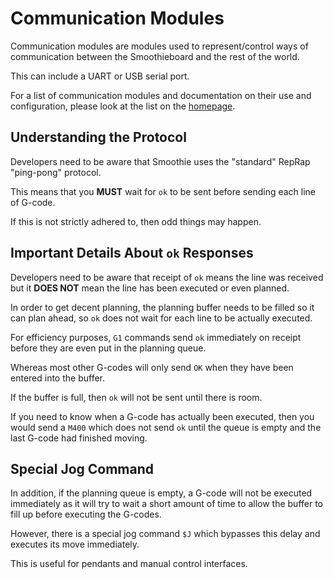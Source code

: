 
# Communication Modules

Communication modules are modules used to represent/control ways of communication between the Smoothieboard and the rest of the world.

This can include a UART or USB serial port.

For a list of communication modules and documentation on their use and configuration, please look at the list on the [homepage](index).

## Understanding the Protocol

Developers need to be aware that Smoothie uses the "standard" RepRap "ping-pong" protocol.

This means that you **MUST** wait for `ok` to be sent before sending each line of G-code.

If this is not strictly adhered to, then odd things may happen.

## Important Details About `ok` Responses

Developers need to be aware that receipt of `ok` means the line was received but it **DOES NOT** mean the line has been executed or even planned.

In order to get decent planning, the planning buffer needs to be filled so it can plan ahead, so `ok` does not wait for each line to be actually executed.

For efficiency purposes, `G1` commands send `ok` immediately on receipt before they are even put in the planning queue.

Whereas most other G-codes will only send `OK` when they have been entered into the buffer.

If the buffer is full, then `ok` will not be sent until there is room.

If you need to know when a G-code has actually been executed, then you would send a `M400` which does not send `ok` until the queue is empty and the last G-code had finished moving.

## Special Jog Command

In addition, if the planning queue is empty, a G-code will not be executed immediately as it will try to wait a short amount of time to allow the buffer to fill up before executing the G-codes.

However, there is a special jog command `$J` which bypasses this delay and executes its move immediately.

This is useful for pendants and manual control interfaces.
